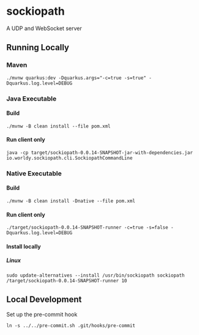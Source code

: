 # sockiopath
A UDP and WebSocket server


## Running Locally

### Maven
```shell script
./mvnw quarkus:dev -Dquarkus.args="-c=true -s=true" -Dquarkus.log.level=DEBUG
```
### Java Executable
#### Build
```shell script
./mvnw -B clean install --file pom.xml
```

#### Run client only
```shell script
java -cp target/sockiopath-0.0.14-SNAPSHOT-jar-with-dependencies.jar io.worldy.sockiopath.cli.SockiopathCommandLine
```

### Native Executable
#### Build
```shell script
./mvnw -B clean install -Dnative --file pom.xml
```

#### Run client only
```shell script
./target/sockiopath-0.0.14-SNAPSHOT-runner -c=true -s=false -Dquarkus.log.level=DEBUG
```

#### Install locally
##### Linux
```shell script
sudo update-alternatives --install /usr/bin/sockiopath sockiopath /target/sockiopath-0.0.14-SNAPSHOT-runner 10
```


## Local Development
Set up the pre-commit hook
```shell script
ln -s ../../pre-commit.sh .git/hooks/pre-commit
```









